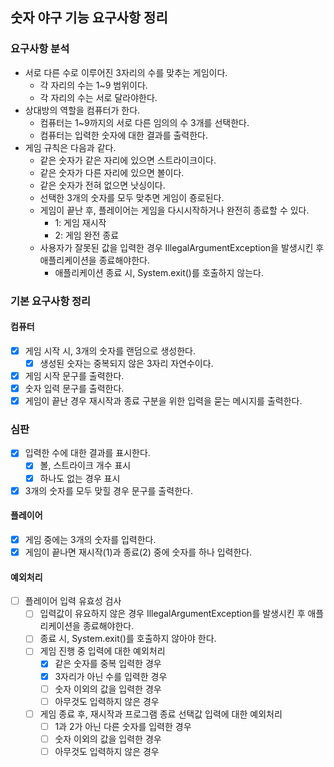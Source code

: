 ## 숫자 야구 기능 요구사항 정리

### 요구사항 분석

- 서로 다른 수로 이루어진 3자리의 수를 맞추는 게임이다.
    - 각 자리의 수는 1~9 범위이다.
    - 각 자리의 수는 서로 달라야한다.
- 상대방의 역할을 컴퓨터가 한다.
    - 컴퓨터는 1~9까지의 서로 다른 임의의 수 3개를 선택한다.
    - 컴퓨터는 입력한 숫자에 대한 결과를 출력한다.
- 게임 규칙은 다음과 같다.
    - 같은 숫자가 같은 자리에 있으면 스트라이크이다.
    - 같은 숫자가 다른 자리에 있으면 볼이다.
    - 같은 숫자가 전혀 없으면 낫싱이다.
    - 선택한 3개의 숫자를 모두 맞추면 게임이 죵로된다.
    - 게임이 끝난 후, 플레이어는 게임을 다시시작하거나 완전히 종료할 수 있다.
        - 1: 게임 재시작
        - 2: 게임 완전 종료
    - 사용자가 잘못된 값을 입력한 경우 IllegalArgumentException을 발생시킨 후 애플리케이션을 종료해야한다.
        - 애플리케이션 종료 시, System.exit()를 호출하지 않는다.

### 기본 요구사항 정리

#### 컴퓨터

- [x] 게임 시작 시, 3개의 숫자를 랜덤으로 생성한다.
    - [x] 생성된 숫자는 중복되지 않은 3자리 자연수이다.
- [x] 게임 시작 문구를 출력한다.
- [x] 숫자 입력 문구를 출력한다.
- [x] 게임이 끝난 경우 재시작과 종료 구분을 위한 입력을 묻는 메시지를 출력한다.

### 심판

- [x] 입력한 수에 대한 결과를 표시한다.
    - [x] 볼, 스트라이크 개수 표시
    - [x] 하나도 없는 경우 표시
- [x] 3개의 숫자를 모두 맞힐 경우 문구를 출력한다.

#### 플레이어

- [x] 게임 중에는 3개의 숫자를 입력한다.
- [x] 게임이 끝나면 재시작(1)과 종료(2) 중에 숫자를 하나 입력한다.

#### 예외처리

- [ ] 플레이어 입력 유효성 검사
    - [ ] 입력값이 유요하지 않은 경우 IllegalArgumentException를 발생시킨 후 애플리케이션을 종료해야한다.
    - [ ] 종료 시, System.exit()를 호출하지 않아야 한다.
    - [ ] 게임 진행 중 입력에 대한 예외처리
        - [x] 같은 숫자를 중복 입력한 경우
        - [x] 3자리가 아닌 수를 입력한 경우
        - [ ] 숫자 이외의 값을 입력한 경우
        - [ ] 아무것도 입력하지 않은 경우
    - [ ] 게임 종료 후, 재시작과 프로그램 종료 선택값 입력에 대한 예외처리
        - [ ] 1과 2가 아닌 다른 숫자를 입력한 경우
        - [ ] 숫자 이외의 값을 입력한 경우
        - [ ] 아무것도 입력하지 않은 경우
